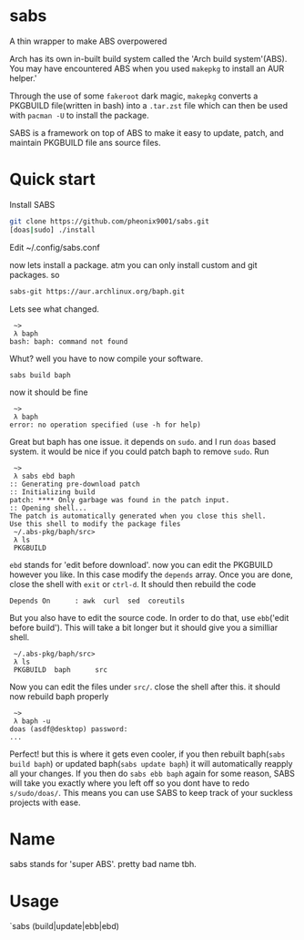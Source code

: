 # sabs
A thin wrapper to make ABS overpowered

Arch has its own in-built build system called the 'Arch build system'(ABS). You may have encountered ABS when you used `makepkg` to install an AUR helper.'

Through the use of some `fakeroot` dark magic, `makepkg` converts a PKGBUILD file(written in bash) into a `.tar.zst`
file which can then be used with `pacman -U` to install the package.

SABS is a framework on top of ABS to make it easy to update, patch, and maintain PKGBUILD file ans source files.

# Quick start
Install SABS
``` bash
git clone https://github.com/pheonix9001/sabs.git
[doas|sudo] ./install
```

Edit ~/.config/sabs.conf

now lets install a package. atm you can only install custom and git packages. so
``` bash
sabs-git https://aur.archlinux.org/baph.git
```

Lets see what changed.

```
 ~>
 λ baph
bash: baph: command not found
```

Whut? well you have to now compile your software.

`sabs build baph`

now it should be fine

```
 ~>
 λ baph
error: no operation specified (use -h for help)
```

Great but baph has one issue. it depends on `sudo`. and I run `doas` based system. it would be nice if you could patch baph to remove `sudo`. Run

```
 ~>
 λ sabs ebd baph
:: Generating pre-download patch
:: Initializing build
patch: **** Only garbage was found in the patch input.
:: Opening shell...
The patch is automatically generated when you close this shell.
Use this shell to modify the package files
 ~/.abs-pkg/baph/src>
 λ ls
 PKGBUILD
```

`ebd` stands for 'edit before download'. now you can edit the PKGBUILD however you like. In this case modify the `depends` array.
Once you are done, close the shell with `exit` or `ctrl-d`. It should then rebuild the code

```
Depends On      : awk  curl  sed  coreutils
```

But you also have to edit the source code.
In order to do that, use `ebb`('edit before build'). This will take a bit longer but it should give you a similliar shell.

```
 ~/.abs-pkg/baph/src>
 λ ls
 PKGBUILD  baph      src
```

Now you can edit the files under `src/`. close the shell after this. it should now rebuild baph properly

```
 ~>
 λ baph -u
doas (asdf@desktop) password:
...
```

Perfect! but this is where it gets even cooler, if you then rebuilt baph(`sabs build baph`) or updated baph(`sabs update baph`) it will automatically reapply
all your changes. If you then do `sabs ebb baph` again for some reason, SABS will take you exactly where you left off so you dont have to redo `s/sudo/doas/`.
This means you can use SABS to keep track of your suckless projects with ease.

# Name
sabs stands for 'super ABS'. pretty bad name tbh.

# Usage
`sabs (build|update|ebb|ebd) <package>
